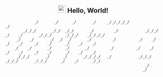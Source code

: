 <h2 align="center"><img src="https://media.giphy.com/media/hvRJCLFzcasrR4ia7z/giphy.gif" width="25"> Hello, World!</h2>

```
             _/       _/      _/       _/     _/_/_/_/_/                                                          _/      
        _/_/_/       _/_/  _/_/       _/         _/            _/_/_/     _/    _/       _/_/_/      _/_/_/    _/_/_/_/   
     _/    _/       _/  _/  _/       _/         _/          _/    _/     _/    _/     _/    _/      _/    _/    _/        
    _/    _/       _/      _/       _/         _/          _/    _/     _/    _/     _/    _/      _/    _/    _/         
     _/_/_/       _/      _/       _/_/_/_/   _/            _/_/_/       _/_/_/       _/_/_/      _/    _/      _/_/      
                                                               _/                                                         
                                                              _/                                                           
```

<!---
Reminder to myself: dMLTquant/dMLTquant is a ✨ special ✨ repository because its `README.md` (this file) appears on my GitHub profile.
--->

